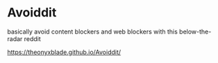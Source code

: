 # Avoiddit
basically avoid content blockers and web blockers with this below-the-radar reddit

<a>https://theonyxblade.github.io/Avoiddit/<a>

